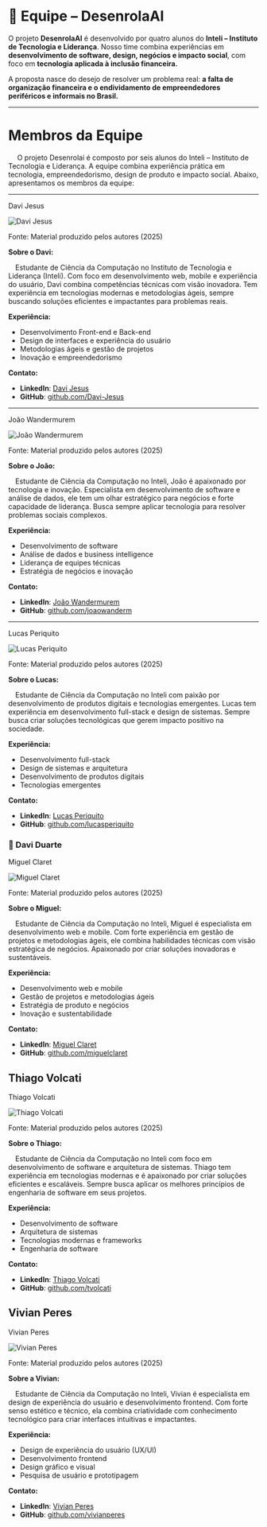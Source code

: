 
# 👥 Equipe – DesenrolaAI

O projeto **DesenrolaAI** é desenvolvido por quatro alunos do **Inteli – Instituto de Tecnologia e Liderança**. Nosso time combina experiências em **desenvolvimento de software, design, negócios e impacto social**, com foco em **tecnologia aplicada à inclusão financeira.**

A proposta nasce do desejo de resolver um problema real: **a falta de organização financeira e o endividamento de empreendedores periféricos e informais no Brasil.**

---

# Membros da Equipe
&emsp; O projeto Desenrolai é composto por seis alunos do Inteli – Instituto de Tecnologia e Liderança. A equipe combina experiência prática em tecnologia, empreendedorismo, design de produto e impacto social. Abaixo, apresentamos os membros da equipe:

---

<p style={{textAlign: 'center'}}>Davi Jesus</p>
<div style={{margin: 15}}>
    <div style={{textAlign: 'center'}}>
        <img src={require("../static/img/equipe/davi.jpeg").default} style={{width: 300}} alt="Davi Jesus" />
        <br />
    </div>
</div>
<p style={{textAlign: 'center'}}>Fonte:  Material produzido pelos autores (2025)</p>

**Sobre o Davi:**

&emsp;Estudante de Ciência da Computação no Instituto de Tecnologia e Liderança (Inteli). Com foco em desenvolvimento web, mobile e experiência do usuário, Davi combina competências técnicas com visão inovadora. Tem experiência em tecnologias modernas e metodologias ágeis, sempre buscando soluções eficientes e impactantes para problemas reais.

**Experiência:**
- Desenvolvimento Front-end e Back-end
- Design de interfaces e experiência do usuário
- Metodologias ágeis e gestão de projetos
- Inovação e empreendedorismo

**Contato:**
- **LinkedIn**: [Davi Jesus](https://www.linkedin.com/in/davi-jesus-/)  
- **GitHub**: [github.com/Davi-Jesus](https://github.com/Davi-Jesus)

---

<p style={{textAlign: 'center'}}>João Wandermurem</p>
<div style={{margin: 15}}>
    <div style={{textAlign: 'center'}}>
        <img src={require("../static/img/equipe/jv.jpeg").default} style={{width: 300}} alt="João Wandermurem" />
        <br />
    </div>
</div>
<p style={{textAlign: 'center'}}>Fonte:  Material produzido pelos autores (2025)</p>

**Sobre o João:**

&emsp;Estudante de Ciência da Computação no Inteli, João é apaixonado por tecnologia e inovação. Especialista em desenvolvimento de software e análise de dados, ele tem um olhar estratégico para negócios e forte capacidade de liderança. Busca sempre aplicar tecnologia para resolver problemas sociais complexos.

**Experiência:**
- Desenvolvimento de software
- Análise de dados e business intelligence
- Liderança de equipes técnicas
- Estratégia de negócios e inovação

**Contato:**
- **LinkedIn**: [João Wandermurem](https://www.linkedin.com/in/joao-wandermurem/)
- **GitHub**: [github.com/joaowanderm](https://github.com/joaowanderm)

---

<p style={{textAlign: 'center'}}>Lucas Periquito</p>
<div style={{margin: 15}}>
    <div style={{textAlign: 'center'}}>
        <img src={require("../static/img/equipe/lucas.jpeg").default} style={{width: 300}} alt="Lucas Periquito" />
        <br />
    </div>
</div>
<p style={{textAlign: 'center'}}>Fonte:  Material produzido pelos autores (2025)</p>

**Sobre o Lucas:**

&emsp;Estudante de Ciência da Computação no Inteli com paixão por desenvolvimento de produtos digitais e tecnologias emergentes. Lucas tem experiência em desenvolvimento full-stack e design de sistemas. Sempre busca criar soluções tecnológicas que gerem impacto positivo na sociedade.

**Experiência:**
- Desenvolvimento full-stack
- Design de sistemas e arquitetura
- Desenvolvimento de produtos digitais
- Tecnologias emergentes

**Contato:**
- **LinkedIn**: [Lucas Periquito](https://www.linkedin.com/in/lucas-periquito/)
- **GitHub**: [github.com/lucasperiquito](https://github.com/lucasperiquito)

### 🔸 Davi Duarte

<p style={{textAlign: 'center'}}>Miguel Claret</p>
<div style={{margin: 15}}>
    <div style={{textAlign: 'center'}}>
        <img src={require("../static/img/equipe/claret.jpeg").default} style={{width: 300}} alt="Miguel Claret" />
        <br />
    </div>
</div>
<p style={{textAlign: 'center'}}>Fonte:  Material produzido pelos autores (2025)</p>

**Sobre o Miguel:**

&emsp;Estudante de Ciência da Computação no Inteli, Miguel é especialista em desenvolvimento web e mobile. Com forte experiência em gestão de projetos e metodologias ágeis, ele combina habilidades técnicas com visão estratégica de negócios. Apaixonado por criar soluções inovadoras e sustentáveis.

**Experiência:**
- Desenvolvimento web e mobile
- Gestão de projetos e metodologias ágeis
- Estratégia de produto e negócios
- Inovação e sustentabilidade

**Contato:**
- **LinkedIn**: [Miguel Claret](https://www.linkedin.com/in/miguelclaret/)  
- **GitHub**: [github.com/miguelclaret](https://github.com/miguelclaret)

## Thiago Volcati

<p style={{textAlign: 'center'}}>Thiago Volcati</p>
<div style={{margin: 15}}>
    <div style={{textAlign: 'center'}}>
        <img src={require("../static/img/equipe/volcati.jpeg").default} style={{width: 300}} alt="Thiago Volcati" />
        <br />
    </div>
</div>
<p style={{textAlign: 'center'}}>Fonte:  Material produzido pelos autores (2025)</p>

**Sobre o Thiago:**

&emsp;Estudante de Ciência da Computação no Inteli com foco em desenvolvimento de software e arquitetura de sistemas. Thiago tem experiência em tecnologias modernas e é apaixonado por criar soluções eficientes e escaláveis. Sempre busca aplicar os melhores princípios de engenharia de software em seus projetos.

**Experiência:**
- Desenvolvimento de software
- Arquitetura de sistemas
- Tecnologias modernas e frameworks
- Engenharia de software

**Contato:**
- **LinkedIn**: [Thiago Volcati](https://www.linkedin.com/in/thiago-volcati/)
- **GitHub**: [github.com/tvolcati](https://github.com/tvolcati)

## Vivian Peres

<p style={{textAlign: 'center'}}>Vivian Peres</p>
<div style={{margin: 15}}>
    <div style={{textAlign: 'center'}}>
        <img src={require("../static/img/equipe/vivian.jpeg").default} style={{width: 300}} alt="Vivian Peres" />
        <br />
    </div>
</div>
<p style={{textAlign: 'center'}}>Fonte:  Material produzido pelos autores (2025)</p>

**Sobre a Vivian:**

&emsp;Estudante de Ciência da Computação no Inteli, Vivian é especialista em design de experiência do usuário e desenvolvimento frontend. Com forte senso estético e técnico, ela combina criatividade com conhecimento tecnológico para criar interfaces intuitivas e impactantes.

**Experiência:**
- Design de experiência do usuário (UX/UI)
- Desenvolvimento frontend
- Design gráfico e visual
- Pesquisa de usuário e prototipagem

**Contato:**
- **LinkedIn**: [Vivian Peres](https://www.linkedin.com/in/vivian-peres/)
- **GitHub**: [github.com/vivianperes](https://github.com/vivianperes)
